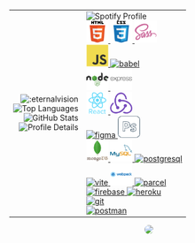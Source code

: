 <div align='center'>
<table>
    <tr>
        <td align='right'>
            <img src="https://count.getloli.com/get/@:eternalvision" alt=":eternalvision">
            <br/>
            <img src="https://github-readme-stats.vercel.app/api/top-langs/?username=eternalvision&theme=dark&hide_border=true" alt="Top Languages">
            <br/>
            <img src="https://github-readme-stats.vercel.app/api?username=eternalvision&show_icons=true&theme=dark&hide_border=true" alt="GitHub Stats">
            <br/>
            <img src="https://github-profile-summary-cards.vercel.app/api/cards/profile-details?username=eternalvision&theme=dark&hide_border=true" alt="Profile Details">
        </td>
        <td valign='top'>
            <img src="https://spotify-github-profile.vercel.app/api/view?uid=31csja3bnd7oq3igyhi5xauxdceu&cover_image=true&theme=default&show_offline=false&background_color=121212&interchange=true&bar_color_cover=true" alt="Spotify Profile">
                                        <a
                                href="https://www.w3.org/html/"
                                target="_blank"
                                rel="noreferrer">
                                <br/>
                                <img
                                    src="https://raw.githubusercontent.com/devicons/devicon/master/icons/html5/html5-original-wordmark.svg"
                                    alt="html5"
                                    width="40"
                                    height="40" />
                            </a>
                            <a
                                href="https://www.w3schools.com/css/"
                                target="_blank"
                                rel="noreferrer">
                                <img
                                    src="https://raw.githubusercontent.com/devicons/devicon/master/icons/css3/css3-original-wordmark.svg"
                                    alt="css3"
                                    width="40"
                                    height="40" />
                            </a>
                            <a
                                href="https://sass-lang.com"
                                target="_blank"
                                rel="noreferrer">
                                <img
                                    src="https://raw.githubusercontent.com/devicons/devicon/master/icons/sass/sass-original.svg"
                                    alt="sass"
                                    width="40"
                                    height="40" />
                            </a>
                            <br/>
                                                        <a
                                href="https://developer.mozilla.org/en-US/docs/Web/JavaScript"
                                target="_blank"
                                rel="noreferrer">
                                <img
                                    src="https://raw.githubusercontent.com/devicons/devicon/master/icons/javascript/javascript-original.svg"
                                    alt="javascript"
                                    width="40"
                                    height="40" />
                            </a>
                             <a
                                href="https://babeljs.io/"
                                target="_blank"
                                rel="noreferrer">
                                <img
                                    src="https://www.vectorlogo.zone/logos/babeljs/babeljs-icon.svg"
                                    alt="babel"
                                    width="40"
                                    height="40" />
                            </a>
                            <br/>
                            <a
                                href="https://nodejs.org"
                                target="_blank"
                                rel="noreferrer">
                                <img
                                    src="https://raw.githubusercontent.com/devicons/devicon/master/icons/nodejs/nodejs-original-wordmark.svg"
                                    alt="nodejs"
                                    width="40"
                                    height="40" />
                            </a>
                                                        <a
                                href="https://expressjs.com"
                                target="_blank"
                                rel="noreferrer">
                                <img
                                    src="https://raw.githubusercontent.com/devicons/devicon/master/icons/express/express-original-wordmark.svg"
                                    alt="express"
                                    width="40"
                                    height="40" />
                            </a>
                            <br/>
                             <a
                                href="https://reactjs.org/"
                                target="_blank"
                                rel="noreferrer">
                                <img
                                    src="https://raw.githubusercontent.com/devicons/devicon/master/icons/react/react-original-wordmark.svg"
                                    alt="react"
                                    width="40"
                                    height="40" />
                            </a>
                            <a
                                href="https://redux.js.org"
                                target="_blank"
                                rel="noreferrer">
                                <img
                                    src="https://raw.githubusercontent.com/devicons/devicon/master/icons/redux/redux-original.svg"
                                    alt="redux"
                                    width="40"
                                    height="40" />
                            </a>
                            <br/>
                            <a
                                href="https://www.figma.com/"
                                target="_blank"
                                rel="noreferrer">
                                <img
                                    src="https://www.vectorlogo.zone/logos/figma/figma-icon.svg"
                                    alt="figma"
                                    width="40"
                                    height="40" />
                            </a>  <a
                                href="https://www.photoshop.com/en"
                                target="_blank"
                                rel="noreferrer">
                                <img
                                    src="https://raw.githubusercontent.com/devicons/devicon/master/icons/photoshop/photoshop-line.svg"
                                    alt="photoshop"
                                    width="40"
                                    height="40" />
                            </a> <br/>
                            <a
                                href="https://www.mongodb.com/"
                                target="_blank"
                                rel="noreferrer">
                                <img
                                    src="https://raw.githubusercontent.com/devicons/devicon/master/icons/mongodb/mongodb-original-wordmark.svg"
                                    alt="mongodb"
                                    width="40"
                                    height="40" />
                            </a>
                             <a
                                href="https://www.mysql.com/"
                                target="_blank"
                                rel="noreferrer">
                                <img
                                    src="https://raw.githubusercontent.com/devicons/devicon/master/icons/mysql/mysql-original-wordmark.svg"
                                    alt="mysql"
                                    width="40"
                                    height="40" />
                            </a>
                            <a href='https://www.postgresql.org/'> 
                                <img src='https://www.postgresql.org/media/img/about/press/elephant.png' width="40"
                                    height="40" alt="postgresql"/>
                            <a/>
                            <br/>
                             <a
                                href="https://vitejs.dev/"
                                target="_blank"
                                rel="noreferrer">
                                <img
                                    src="https://vitejs.dev/logo.svg"
                                    alt="vite"
                                    width="40"
                                    height="40" />
                            </a>
                            <a
                                href="https://webpack.js.org"
                                target="_blank"
                                rel="noreferrer">
                                <img
                                    src="https://raw.githubusercontent.com/devicons/devicon/d00d0969292a6569d45b06d3f350f463a0107b0d/icons/webpack/webpack-original-wordmark.svg"
                                    alt="webpack"
                                    width="40"
                                    height="40" />
                            </a>
                            <a
                                href="https://ru.parceljs.org/getting_started.html"
                                target="_blank"
                                rel="noreferrer">
                                <img
                                    src="https://ru.parceljs.org/assets/parcel.png"
                                    alt="parcel"
                                    width="40"
                                    height="40" />
                            </a>
                            <br/>
                                                        <a
                                href="https://firebase.google.com/"
                                target="_blank"
                                rel="noreferrer">
                                <img
                                    src="https://www.vectorlogo.zone/logos/firebase/firebase-icon.svg"
                                    alt="firebase"
                                    width="40"
                                    height="40" />
                            </a>
                                                        <a
                                href="https://heroku.com"
                                target="_blank"
                                rel="noreferrer">
                                <img
                                    src="https://www.vectorlogo.zone/logos/heroku/heroku-icon.svg"
                                    alt="heroku"
                                    width="40"
                                    height="40" />
                            </a>
                            <br/>
                            <a
                                href="https://git-scm.com/"
                                target="_blank"
                                rel="noreferrer">
                                <img
                                    src="https://www.vectorlogo.zone/logos/git-scm/git-scm-icon.svg"
                                    alt="git"
                                    width="40"
                                    height="40" />
                            </a>
                            <br/>
                            <a
                                href="https://postman.com"
                                target="_blank"
                                rel="noreferrer">
                                <img
                                    src="https://www.vectorlogo.zone/logos/getpostman/getpostman-icon.svg"
                                    alt="postman"
                                    width="40"
                                    height="40" />
                            </a>
        </td>
    </tr>

</table>
<img src="./maingif.gif" width='1920' style="border-radius:10px" >
</div>
